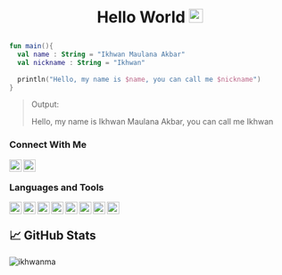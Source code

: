 # <p align="center">Hello World  <img src="https://media.giphy.com/media/hvRJCLFzcasrR4ia7z/giphy.gif" width="25px"></p>
```kotlin
fun main(){
  val name : String = "Ikhwan Maulana Akbar"
  val nickname : String = "Ikhwan"
  
  println("Hello, my name is $name, you can call me $nickname")
}
```
> <p>Output:</p>
> Hello, my name is Ikhwan Maulana Akbar, you can call me Ikhwan

### Connect With Me
<a href="https://www.linkedin.com/in/ikhwanma/" target="_blank"><img align="left" alt="linkedin ikhwanma" width="22px" src="https://user-images.githubusercontent.com/43781583/158040830-3608f31d-ed6a-4488-a4ef-6e08d1a7284c.png" /></a>
<a href="https://www.instagram.com/ikhwanma/" target="_blank"><img align="left" alt="instagram ikhwanma" width="22px" src="https://user-images.githubusercontent.com/43781583/158040831-aa6e84df-0795-47d6-afd7-6a037d4a99fa.png" /></a>
<br/>
### Languages and Tools
<p>
  <img align="left" alt="img kotlin" width="22px" src="https://user-images.githubusercontent.com/43781583/158040940-bfb02c58-34e6-4026-8aae-a0203fd0616c.png" />
  <img align="left" alt="img java" width="22px" src="https://user-images.githubusercontent.com/43781583/158040965-d24bbca5-c2c6-49b7-8009-135edf1aa0c7.png" />
  <img align="left" alt="img php" width="22px" src="https://user-images.githubusercontent.com/43781583/158040947-358702f3-c58f-4485-8db9-30bd53c109ac.png" />
  <img align="left" alt="img css3" width="22px" src="https://user-images.githubusercontent.com/43781583/158040967-8da0acb7-779b-4975-aeee-bf3bf744b24d.png" />
  <img align="left" alt="img firebase" width="22px" src="https://user-images.githubusercontent.com/43781583/158041449-b9394499-92ff-4aa7-82aa-61e8879de36b.png" />
  <img align="left" alt="img git" width="22px" src="https://user-images.githubusercontent.com/43781583/158040945-649af964-7c23-4485-a45d-ae1cb3f7d660.png" />
  <img align="left" alt="img github" width="22px" src="https://user-images.githubusercontent.com/43781583/158040946-46c91c29-42ef-4da8-8451-c4433f9ff2ef.png" />
  <img align="left" alt="img android studio" width="22px" src="https://user-images.githubusercontent.com/43781583/158041480-20f39071-b600-47db-a7b1-5af41228b950.png" />
</p>

<br/>

## &#x1f4c8; GitHub Stats
<p align="left"><img align="left" src="https://github-readme-stats.vercel.app/api/top-langs?username=ikhwanma&show_icons=true&locale=en&layout=compact&theme=radical&border_radius=15" alt="ikhwanma" /></p>
